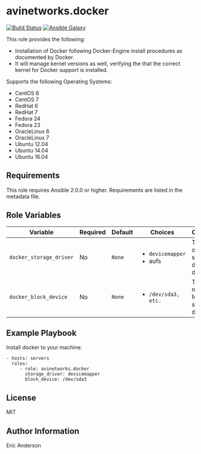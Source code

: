 # avinetworks.docker

[![Build Status](https://travis-ci.org/avinetworks/ansible-role-docker.svg?branch=master)](https://travis-ci.org/avinetworks/ansible-role-docker)
[![Ansible Galaxy](https://img.shields.io/badge/galaxy-avinetworks.docker-blue.svg)](https://galaxy.ansible.com/avinetworks/docker/)


This role provides the following:
* Installation of Docker following Docker-Engine install procedures as documented by Docker.
* It will manage kernel versions as well, verifying the that the correct kernel for Docker support is installed.

Supports the following Operating Systems:
* CentOS 6
* CentOS 7
* RedHat 6
* RedHat 7
* Fedora 24
* Fedora 23
* OracleLinux 6
* OracleLinux 7
* Ubuntu 12.04
* Ubuntu 14.04
* Ubuntu 16.04

## Requirements

This role requires Ansible 2.0.0 or higher. Requirements are listed in the metadata file.

## Role Variables

| Variable | Required | Default | Choices | Comments |
|----------|----------|---------|---------|----------|
| `docker_storage_driver` | No | `None` | <ul><li>`devicemapper`</li><li>aufs</li></ul> | The name of the storage driver for docker. |
| `docker_block_device` | No | `None` | <ul><li>`/dev/sda3, etc.`</li></ul> | The device name used for the storage driver. |

## Example Playbook

Install docker to your machine.

    - hosts: servers
      roles:
         - role: avinetworks.docker
           storage_driver: devicemapper
           block_device: /dev/sda3

## License

MIT

## Author Information

Eric Anderson
